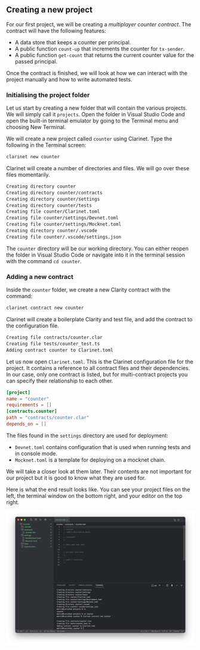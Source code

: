 ## Creating a new project

For our first project, we will be creating a _multiplayer counter contract_. The
contract will have the following features:

- A data store that keeps a counter per principal.
- A public function `count-up` that increments the counter for `tx-sender`.
- A public function `get-count` that returns the current counter value for the
  passed principal.

Once the contract is finished, we will look at how we can interact with the
project manually and how to write automated tests.

### Initialising the project folder

Let us start by creating a new folder that will contain the various projects. We
will simply call it `projects`. Open the folder in Visual Studio Code and open
the built-in terminal emulator by going to the Terminal menu and choosing New
Terminal.

We will create a new project called `counter` using Clarinet. Type the following
in the Terminal screen:

```bash
clarinet new counter
```

Clarinet will create a number of directories and files. We will go over these
files momentarily.

```bash
Creating directory counter
Creating directory counter/contracts
Creating directory counter/settings
Creating directory counter/tests
Creating file counter/Clarinet.toml
Creating file counter/settings/Devnet.toml
Creating file counter/settings/Mocknet.toml
Creating directory counter/.vscode
Creating file counter/.vscode/settings.json
```

The `counter` directory will be our working directory. You can either reopen the
folder in Visual Studio Code or navigate into it in the terminal session with
the command `cd counter`.

### Adding a new contract

Inside the `counter` folder, we create a new Clarity contract with the command:

```bash
clarinet contract new counter
```

Clarinet will create a boilerplate Clarity and test file, and add the contract
to the configuration file.

```bash
Creating file contracts/counter.clar
Creating file tests/counter_test.ts
Adding contract counter to Clarinet.toml
```

Let us now open `Clarinet.toml`. This is the Clarinet configuration file for the
project. It contains a reference to all contract files and their dependencies.
In our case, only one contract is listed, but for multi-contract projects you
can specify their relationship to each other.

```toml
[project]
name = "counter"
requirements = []
[contracts.counter]
path = "contracts/counter.clar"
depends_on = []
```

The files found in the `settings` directory are used for deployment:

- `Devnet.toml` contains configuration that is used when running tests and in
  console mode.
- `Mocknet.toml` is a template for deploying on a mocknet chain.

We will take a closer look at them later. Their contents are not important for
our project but it is good to know what they are used for.

Here is what the end result looks like. You can see your project files on the
left, the terminal window on the bottom right, and your editor on the top right.

![Visual Studio Code interface](assets/ch07/1.png)
